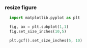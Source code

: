 ### resize figure
```python
  import matplotlib.pyplot as plt

  fig, ax = plt.subplot(1,1)
  fig.set_size_inches(10,5)

  plt.gcf().set_size_inches(5, 10)
```
